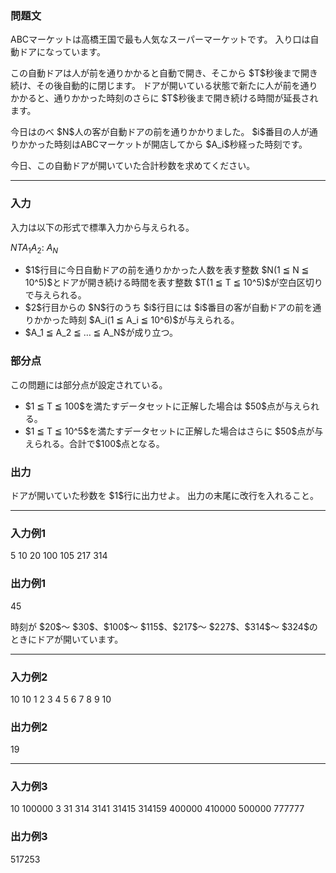 
<div>

<div>

<div>

<section>

### **問題文**

<p>
ABCマーケットは高橋王国で最も人気なスーパーマーケットです。
入り口は自動ドアになっています。
</p>

<p>
この自動ドアは人が前を通りかかると自動で開き、そこから $T$秒後まで開き続け、その後自動的に閉じます。
ドアが開いている状態で新たに人が前を通りかかると、通りかかった時刻のさらに $T$秒後まで開き続ける時間が延長されます。
</p>

<p>
今日はのべ $N$人の客が自動ドアの前を通りかかりました。
$i$番目の人が通りかかった時刻はABCマーケットが開店してから $A_i$秒経った時刻です。
</p>

<p>
今日、この自動ドアが開いていた合計秒数を求めてください。
</p>

</section>

</div>

---

<div>

<div>

<section>

### **入力**

<p>
入力は以下の形式で標準入力から与えられる。
</p>

<div>

$N$$T$$A_1$$A_2$:
$A_N$
</div>

<ul>

<li>
$1$行目に今日自動ドアの前を通りかかった人数を表す整数 $N(1 ≦ N ≦ 10^5)$とドアが開き続ける時間を表す整数 $T(1 ≦ T ≦ 10^5)$が空白区切りで与えられる。
</li>

<li>
$2$行目からの $N$行のうち $i$行目には $i$番目の客が自動ドアの前を通りかかった時刻 $A_i(1 ≦ A_i ≦ 10^6)$が与えられる。
</li>

<li>
$A_1 ≦ A_2 ≦ … ≦ A_N$が成り立つ。
</li>

</ul>

</section>

</div>

<div>

<section>

### **部分点**

<p>
この問題には部分点が設定されている。
</p>

<ul>

<li>
$1 ≦ T ≦ 100$を満たすデータセットに正解した場合は $50$点が与えられる。
</li>

<li>
$1 ≦ T ≦ 10^5$を満たすデータセットに正解した場合はさらに $50$点が与えられる。合計で$100$点となる。
</li>

</ul>

</section>

</div>

<div>

<section>

### **出力**

<p>
ドアが開いていた秒数を $1$行に出力せよ。
出力の末尾に改行を入れること。
</p>

</section>

</div>

</div>

---

<div>

<section>

### **入力例1**

<div>

5 10
20
100
105
217
314

</div>

</section>

</div>

<div>

<section>

### **出力例1**

<div>

45

</div>

<p>
時刻が $20$～ $30$、$100$～ $115$、$217$～ $227$、$314$～ $324$のときにドアが開いています。
</p>

</section>

</div>

---

<div>

<section>

### **入力例2**

<div>

10 10
1
2
3
4
5
6
7
8
9
10

</div>

</section>

</div>

<div>

<section>

### **出力例2**

<div>

19

</div>

</section>

</div>

---

<div>

<section>

### **入力例3**

<div>

10 100000
3
31
314
3141
31415
314159
400000
410000
500000
777777

</div>

</section>

</div>

<div>

<section>

### **出力例3**

<div>

517253

</div>

</section>

</div>

</div>

</div>
